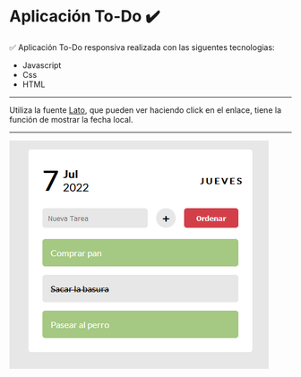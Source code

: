# Aplicación To-Do ✔️

✅ Aplicación To-Do responsiva realizada con las siguentes tecnologias:

- Javascript
- Css
- HTML

---
Utiliza la fuente [Lato](https://fonts.google.com/specimen/Lato?query=lato), que pueden ver haciendo click en el enlace, tiene la función de mostrar la fecha local.

---
![Screenshot de como se ve la página](assets/to-do_screen.png)